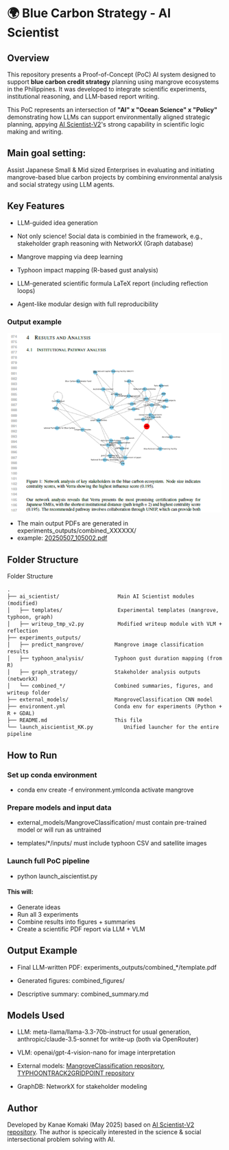 # **🌍 Blue Carbon Strategy - AI Scientist**

## Overview
This repository presents a Proof-of-Concept (PoC) AI system designed to support **blue carbon credit strategy** planning using mangrove ecosystems in the Philippines. It was developed to integrate scientific experiments, institutional reasoning, and LLM-based report writing.

This PoC represents an intersection of **"AI" x "Ocean Science" x "Policy"** demonstrating how LLMs can support environmentally aligned strategic planning, appying [AI Scientist-V2](https://github.com/SakanaAI/AI-Scientist-v2)'s strong capability in scientific logic making and writing. 

## Main goal setting: 
Assist Japanese Small & Mid sized Enterprises in evaluating and initiating mangrove-based blue carbon projects by combining environmental analysis and social strategy using LLM agents.

## Key Features

- LLM-guided idea generation

- Not only science! Social data is combinied in the framework, e.g., stakeholder graph reasoning with NetworkX (Graph database)

- Mangrove mapping via deep learning

- Typhoon impact mapping (R-based gust analysis)

- LLM-generated scientific formula LaTeX report (including reflection loops)

- Agent-like modular design with full reproducibility

### Output example
<img src="writeup_example.png" alt="An example of the writing of this work" width="500">

- The main output PDFs are generated in experiments_outputs/combined_XXXXXX/
- example: [20250507_105002.pdf](experiments_outputs/combined_20250501_063438/20250507_105002.pdf)

## Folder Structure

Folder Structure

```
.
├── ai_scientist/                   Main AI Scientist modules (modified)
│   ├── templates/                  Experimental templates (mangrove, typhoon, graph)
│   ├── writeup_tmp_v2.py           Modified writeup module with VLM + reflection
├── experiments_outputs/
│   ├── predict_mangrove/          Mangrove image classification results
│   ├── typhoon_analysis/          Typhoon gust duration mapping (from R)
│   ├── graph_strategy/            Stakeholder analysis outputs (networkX)
│   └── combined_*/                Combined summaries, figures, and  writeup folder
├── external_models/               MangroveClassification CNN model
├── environment.yml                Conda env for experiments (Python + R + GDAL)
├── README.md                      This file
└── launch_aiscientist_KK.py          Unified launcher for the entire pipeline
```


## How to Run

### Set up conda environment

- conda env create -f environment.ymlconda activate mangrove

### Prepare models and input data

- external_models/MangroveClassification/ must contain pre-trained model or will run as untrained

- templates/*/inputs/ must include typhoon CSV and satellite images

### Launch full PoC pipeline
- python launch_aiscientist.py

#### This will:
- Generate ideas
- Run all 3 experiments
- Combine results into figures + summaries
- Create a scientific PDF report via LLM + VLM


## Output Example
- Final LLM-written PDF: experiments_outputs/combined_*/template.pdf

- Generated figures: combined_figures/

- Descriptive summary: combined_summary.md


## Models Used

- LLM: meta-llama/llama-3.3-70b-instruct for usual generation, anthropic/claude-3.5-sonnet for write-up (both via OpenRouter)

- VLM: openai/gpt-4-vision-nano for image interpretation

- External models:  [MangroveClassification repository](https://github.com/nkinnaird/MangroveClassification), [TYPHOONTRACK2GRIDPOINT repository](https://github.com/rodekruis/TYPHOONTRACK2GRIDPOINT#)

- GraphDB: NetworkX for stakeholder modeling

## Author
Developed by Kanae Komaki (May 2025) based on [AI Scientist-V2 repository](https://github.com/SakanaAI/AI-Scientist-v2). The author is specically interested in the science & social intersectional problem solving with AI. 
